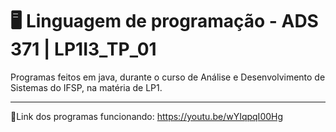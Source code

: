 # 🖥 Linguagem de programação - ADS 371 | LP1I3_TP_01

Programas feitos em java, durante o curso de Análise e Desenvolvimento de Sistemas do IFSP, na matéria de LP1.

---

🚀Link dos programas funcionando: https://youtu.be/wYIqpqI00Hg
